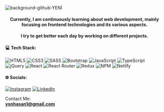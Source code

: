 ![background-github-YENİ](https://github.com/ysnhasan1/ysnhasan1/assets/102024926/81841b96-5288-4fe0-a212-689886db854c)

<h4 align="center">Currently, I am continuously learning about web development, mainly focusing on frontend technologies and its various aspects.</h4>
<h4 align="center">I try to get better each day by working on different projects.</h4>

#### 💻 Tech Stack:
![HTML5](https://img.shields.io/badge/html5-%23E34F26.svg?style=for-the-badge&logo=html5&logoColor=white) 
![CSS3](https://img.shields.io/badge/css3-%231572B6.svg?style=for-the-badge&logo=css3&logoColor=white)
![SASS](https://img.shields.io/badge/SASS-hotpink.svg?style=for-the-badge&logo=SASS&logoColor=white)
![Bootstrap](https://img.shields.io/badge/bootstrap-%23563D7C.svg?style=for-the-badge&logo=bootstrap&logoColor=white) 
![JavaScript](https://img.shields.io/badge/javascript-%23323330.svg?style=for-the-badge&logo=javascript&logoColor=%23F7DF1E)
![TypeScript](https://img.shields.io/badge/typescript-%23007ACC.svg?style=for-the-badge&logo=typescript&logoColor=white)
![jQuery](https://img.shields.io/badge/jquery-%230769AD.svg?style=for-the-badge&logo=jquery&logoColor=white)
![React](https://img.shields.io/badge/react-%2320232a.svg?style=for-the-badge&logo=react&logoColor=%2361DAFB)
![React Router](https://img.shields.io/badge/React_Router-CA4245?style=for-the-badge&logo=react-router&logoColor=white)
![Redux](https://img.shields.io/badge/redux-%23593d88.svg?style=for-the-badge&logo=redux&logoColor=white)
![NPM](https://img.shields.io/badge/NPM-%23000000.svg?style=for-the-badge&logo=npm&logoColor=white)
![Netlify](https://img.shields.io/badge/netlify-%23000000.svg?style=for-the-badge&logo=netlify&logoColor=#00C7B7)

#### 🌐 Socials:
[![Instagram](https://img.shields.io/badge/Instagram-%23E4405F.svg?logo=Instagram&logoColor=white)](https://instagram.com/ysnhasan1) 
[![LinkedIn](https://img.shields.io/badge/LinkedIn-%230077B5.svg?logo=linkedin&logoColor=white)](https://linkedin.com/in/hasan-yasen) 

Contact Me: </br> **ysnhasan1@gmail.com**
